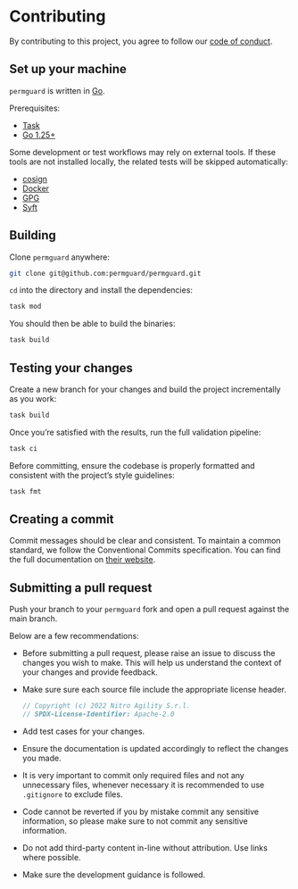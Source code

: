 # Contributing

By contributing to this project, you agree to follow our [code of conduct](https://github.com/permguard/.github/blob/main/CODE_OF_CONDUCT.md).

## Set up your machine

`permguard` is written in [Go](https://go.dev/).

Prerequisites:

- [Task](https://taskfile.dev/installation)
- [Go 1.25+](https://go.dev/doc/install)

Some development or test workflows may rely on external tools.
If these tools are not installed locally, the related tests will be skipped automatically:

- [cosign](https://github.com/sigstore/cosign)
- [Docker](https://www.docker.com/)
- [GPG](https://gnupg.org)
- [Syft](https://github.com/anchore/syft)

## Building

Clone `permguard` anywhere:

```sh
git clone git@github.com:permguard/permguard.git
```

`cd` into the directory and install the dependencies:

```bash
task mod
```

You should then be able to build the binaries:

```bash
task build
```

## Testing your changes

Create a new branch for your changes and build the project incrementally as you work:

```sh
task build
```

Once you’re satisfied with the results, run the full validation pipeline:

```sh
task ci
```

Before committing, ensure the codebase is properly formatted and consistent with the project’s style guidelines:

```sh
task fmt
```

## Creating a commit

Commit messages should be clear and consistent.
To maintain a common standard, we follow the Conventional Commits specification.
You can find the full documentation on [their website](https://www.conventionalcommits.org).

## Submitting a pull request

Push your branch to your `permguard` fork and open a pull request against the main branch.

Below are a few recommendations:

- Before submitting a pull request, please raise an issue to discuss the changes you wish to make. This will help us understand the context of your changes and provide feedback.
- Make sure sure each source file include the appropriate license header.

  ```go
  // Copyright (c) 2022 Nitro Agility S.r.l.
  // SPDX-License-Identifier: Apache-2.0
  ```

- Add test cases for your changes.
- Ensure the documentation is updated accordingly to reflect the changes you made.
- It is very important to commit only required files and not any unnecessary files, whenever necessary it is recommended to use `.gitignore` to exclude files.
- Code cannot be reverted if you by mistake commit any sensitive information, so please make sure to not commit any sensitive information.
- Do not add third-party content in-line without attribution. Use links where possible.
- Make sure the development guidance is followed.
